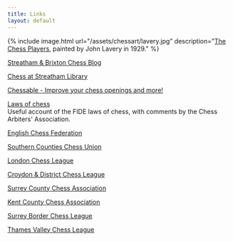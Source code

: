 ```yaml
---
title: Links
layout: default
---
```


{% include image.html url="/assets/chessart/lavery.jpg" description="[The Chess Players](http://streathambrixtonchess.blogspot.com/2008/10/chess-in-art-xx.html), painted by John Lavery in 1929." %}


[Streatham & Brixton Chess Blog](https://streathambrixtonchess.blogspot.com/)

[Chess at Streatham Library](https://sites.google.com/site/chessatstreathamlibrary/)

[Chessable - Improve your chess openings and more!](https://www.chessable.com/)

[Laws of chess](https://www.chessarbitersassociation.co.uk/FIDE_LAWS_OF_CHESS_2014_with_comments.pdf) <br/>
Useful account of the FIDE laws of chess, with comments by the Chess Arbiters' Association.

[English Chess Federation](https://www.englishchess.org.uk/)

[Southern Counties Chess Union](https://sccu-chess.com/)

[London Chess League](https://www.londonchess.com/)

[Croydon & District Chess League](https://croydonchessleague.co.uk/)

[Surrey County Chess Association](https://www.scca.co.uk/)

[Kent County Chess Association](http://www.kentchessca.plus.com/)

[Surrey Border Chess League](http://www.borderleague.org.uk/main.php)

[Thames Valley Chess League](http://www.thamesvalleychess.org/)
